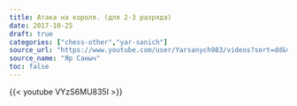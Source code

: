```yaml
---
title: Атака на короля. (для 2-3 разряда)
date: 2017-10-25
draft: true
categories: ["chess-other","yar-sanich"]
source_url: "https://www.youtube.com/user/Yarsanych983/videos?sort=dd&view=0&flow=grid"
source_name: "Яр Саныч"
toc: false
---
```


<!--more-->
<div class="container">
  <div class="row">
    <div class="col-12">
      {{< youtube VYzS6MU835I >}}
    </div>
  </div>
</div>
